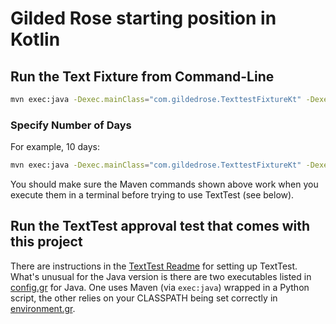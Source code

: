 # Gilded Rose starting position in Kotlin

## Run the Text Fixture from Command-Line

```bash
mvn exec:java -Dexec.mainClass="com.gildedrose.TexttestFixtureKt" -Dexec.args="30"
```

### Specify Number of Days

For example, 10 days:

```bash
mvn exec:java -Dexec.mainClass="com.gildedrose.TexttestFixtureKt" -Dexec.args="10"
```

You should make sure the Maven commands shown above work when you execute them in a terminal before trying to use TextTest (see below).

## Run the TextTest approval test that comes with this project

There are instructions in the [TextTest Readme](../texttests/README.md) for setting up TextTest. What's unusual for the Java version is there are two executables listed in [config.gr](../texttests/config.gr) for Java. One uses Maven (via `exec:java`) wrapped in a Python script, the other relies on your CLASSPATH being set correctly in [environment.gr](../texttests/environment.gr).


